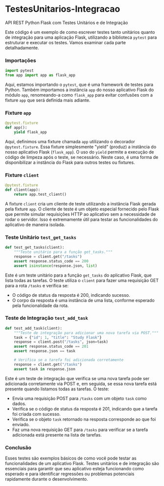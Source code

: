 # TestesUnitarios-Integracao
API REST Python Flask com Testes Unitários e de Integração

Este código é um exemplo de como escrever testes tanto unitários quanto de integração para uma aplicação Flask, utilizando a biblioteca `pytest` para estruturar e executar os testes. Vamos examinar cada parte detalhadamente.

### Importações

```python
import pytest
from app import app as flask_app
```

Aqui, estamos importando o `pytest`, que é uma framework de testes para Python. Também importamos a instância `app` do nosso aplicativo Flask do módulo `app`, renomeando-a como `flask_app` para evitar confusões com a fixture `app` que será definida mais adiante.

### Fixture `app`

```python
@pytest.fixture
def app():
    yield flask_app
```

Aqui, definimos uma fixture chamada `app` utilizando o decorador `@pytest.fixture`. Essa fixture simplesmente "yield" (produz) a instância do nosso aplicativo Flask (`flask_app`). O uso do `yield` permite a execução de código de limpeza após o teste, se necessário. Neste caso, é uma forma de disponibilizar a instância do Flask para outros testes ou fixtures.

### Fixture `client`

```python
@pytest.fixture
def client(app):
    return app.test_client()
```

A fixture `client` cria um cliente de teste utilizando a instância Flask gerada pela fixture `app`. O cliente de teste é um objeto especial fornecido pelo Flask que permite simular requisições HTTP ao aplicativo sem a necessidade de rodar o servidor. Isso é extremamente útil para testar as funcionalidades do aplicativo de maneira isolada.

### Teste Unitário `test_get_tasks`

```python
def test_get_tasks(client):
    """Teste unitário para a função get_tasks."""
    response = client.get("/tasks")
    assert response.status_code == 200
    assert isinstance(response.json, list)
```

Este é um teste unitário para a função `get_tasks` do aplicativo Flask, que lista todas as tarefas. O teste utiliza o `client` para fazer uma requisição GET para a rota `/tasks` e verifica se:
- O código de status da resposta é 200, indicando sucesso.
- O corpo da resposta é uma instância de uma lista, conforme esperado pela funcionalidade da rota.

### Teste de Integração `test_add_task`

```python
def test_add_task(client):
    """Teste de integração para adicionar uma nova tarefa via POST."""
    task = {"id": 1, "title": "Study Flask"}
    response = client.post("/tasks", json=task)
    assert response.status_code == 201
    assert response.json == task

    # Verifica se a tarefa foi adicionada corretamente
    response = client.get("/tasks")
    assert task in response.json
```

Este é um teste de integração que verifica se uma nova tarefa pode ser adicionada corretamente via POST e, em seguida, se essa nova tarefa está presente quando listamos todas as tarefas. O teste:
- Envia uma requisição POST para `/tasks` com um objeto `task` como dados.
- Verifica se o código de status da resposta é 201, indicando que a tarefa foi criada com sucesso.
- Verifica se o objeto `task` retornado na resposta corresponde ao que foi enviado.
- Faz uma nova requisição GET para `/tasks` para verificar se a tarefa adicionada está presente na lista de tarefas.

### Conclusão

Esses testes são exemplos básicos de como você pode testar as funcionalidades de um aplicativo Flask. Testes unitários e de integração são essenciais para garantir que seu aplicativo esteja funcionando como esperado e para identificar regressões ou problemas potenciais rapidamente durante o desenvolvimento.